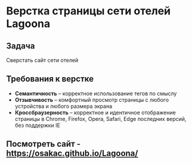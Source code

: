 # Верстка страницы сети отелей Lagoona

## Задача

Сверстать сайт сети отелей

## Требования к верстке

- **Семантичность** – корректное использование тегов по смыслу
- **Отзывчивость** – комфортный просмотр страницы с любого устройства и любого размера экрана
- **Кроссбраузерность** – корректное и идентичное отображение страницы в Chrome, Firefox, Opera, Safari, Edge последних версий, без поддержки IE

## Посмотреть сайт - https://osakac.github.io/Lagoona/
